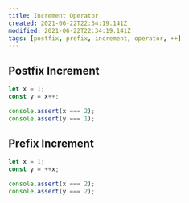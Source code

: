 ```yaml
---
title: Increment Operator
created: 2021-06-22T22:34:19.141Z
modified: 2021-06-22T22:34:19.141Z
tags: [postfix, prefix, increment, operator, ++]
---
```


## Postfix Increment

```js
let x = 1;
const y = x++;

console.assert(x === 2);
console.assert(y === 1);
```

## Prefix Increment

```js
let x = 1;
const y = ++x;

console.assert(x === 2);
console.assert(y === 2);
```
